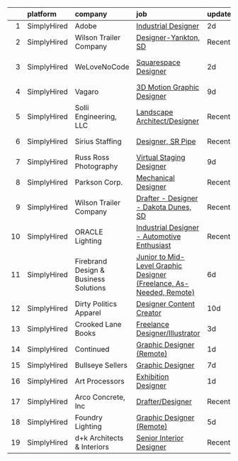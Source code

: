 

|    | platform    | company                               | job                                                                                                                                                                         | update_time   | location          |
|---:|:------------|:--------------------------------------|:----------------------------------------------------------------------------------------------------------------------------------------------------------------------------|:--------------|:------------------|
|  1 | SimplyHired | Adobe                                 | [Industrial Designer](https://www.simplyhired.com/job/fiEQrkLzfAkYcGK5crwOqcZq0rpOCM8xbMGMj4wUc5k2ch3Kt_TfgQ?q=3d+designer)                                                 | 2d            | Remote            |
|  2 | SimplyHired | Wilson Trailer Company                | [Designer-Yankton, SD](https://www.simplyhired.com/job/8nzhM58O3RWjWCahkODKWJTuxYv7O5e8Hgs9OqYWhWXmcYeinoLabA?q=3d+designer)                                                | Recently      | Yankton, SD       |
|  3 | SimplyHired | WeLoveNoCode                          | [Squarespace Designer](https://www.simplyhired.com/job/14Oh7WBJ9UM5vWA5J3wm9T_KeyHlQ_RMfKZtiJ0UPZlFBtqy7yxSEg?q=3d+designer)                                                | 2d            | San Francisco, CA |
|  4 | SimplyHired | Vagaro                                | [3D Motion Graphic Designer](https://www.simplyhired.com/job/lDpxYWUia8KN-Ylp8n2jKFL_U21-9wLMtCSlSCFpxYGgjHAcm4S91w?q=3d+designer)                                          | 9d            | Pleasanton, CA    |
|  5 | SimplyHired | Solli Engineering, LLC                | [Landscape Architect/Designer](https://www.simplyhired.com/job/YpwcdYRir2sdfCqmlMIf943sR-kD-YztHUniWfpCG1i5YjA94gD_aA?q=3d+designer)                                        | Recently      | Monroe, CT        |
|  6 | SimplyHired | Sirius Staffing                       | [Designer, SR Pipe](https://www.simplyhired.com/job/5kpkXgiCebRWx_fW9IiPKFcI7RV5Nlud6yYFt-jVczhSJ3wLueketg?q=3d+designer)                                                   | Recently      | Pascagoula, MS    |
|  7 | SimplyHired | Russ Ross Photography                 | [Virtual Staging Designer](https://www.simplyhired.com/job/nKVObMdd24F2OMTae3a0C79p4ooxTk_fnEYM4tTdrKBa9Xa6uVED_w?q=3d+designer)                                            | 9d            | Remote            |
|  8 | SimplyHired | Parkson Corp.                         | [Mechanical Designer](https://www.simplyhired.com/job/E2IxOwwA7LO2j2tCI9oEfT_GV9Hp3p30ZftxdOCgBseu4-nXTQJuCw?q=3d+designer)                                                 | Recently      | Golden, CO        |
|  9 | SimplyHired | Wilson Trailer Company                | [Drafter - Designer - Dakota Dunes, SD](https://www.simplyhired.com/job/HB_-1N4xC3bKeC4ilyijGRphhSFOqz7SQDTFRn-DRHyuQoL8v1iZEw?q=3d+designer)                               | Recently      | Dakota Dunes, SD  |
| 10 | SimplyHired | ORACLE Lighting                       | [Industrial Designer - Automotive Enthusiast](https://www.simplyhired.com/job/lxeonYHa9BSg77k7rYCjAFWtCUoEguGib8yFjzlzSSqeyMLE42K5Pw?q=3d+designer)                         | Recently      | Metairie, LA      |
| 11 | SimplyHired | Firebrand Design & Business Solutions | [Junior to Mid-Level Graphic Designer (Freelance, As-Needed, Remote)](https://www.simplyhired.com/job/CgdDiS3YUoxKMxwzYD6Bl50gCnZUzYNFYyIaBgOBvKnJ40Juwsn6iA?q=3d+designer) | 6d            | Remote            |
| 12 | SimplyHired | Dirty Politics Apparel                | [Designer Content Creator](https://www.simplyhired.com/job/gHGs4Q79oxug-9u8O5Xn6aw_3uR226y34_Bl8i2KSaLCjBURBLykBw?q=3d+designer)                                            | 10d           | Remote            |
| 13 | SimplyHired | Crooked Lane Books                    | [Freelance Designer/Illustrator](https://www.simplyhired.com/job/UhExaaYu1t4V71-D418Rl8bP7ITf3P-8-IaObyNXzN5HjI7MoCcq4w?q=3d+designer)                                      | 3d            | Remote            |
| 14 | SimplyHired | Continued                             | [Graphic Designer (Remote)](https://www.simplyhired.com/job/Ja-YjRBTIGARNJZoPJ5FtNanLenVb9k8Lz4oiLhsuc0xcNZjS5YWrg?q=3d+designer)                                           | 1d            | Remote            |
| 15 | SimplyHired | Bullseye Sellers                      | [Graphic Designer](https://www.simplyhired.com/job/WcUmhyBm9ZpmnIX8l6ahkkknjm7WCWvjcJ9EYoFmCwBGGknzYNDrCQ?q=3d+designer)                                                    | 7d            | Remote            |
| 16 | SimplyHired | Art Processors                        | [Exhibition Designer](https://www.simplyhired.com/job/I8E1PIZ7hBG8i7Dd3I3txg1haCcru17BpvUbB1FV-hguazo0AGKgwA?q=3d+designer)                                                 | 1d            | New York, NY      |
| 17 | SimplyHired | Arco Concrete, Inc                    | [Drafter/Designer](https://www.simplyhired.com/job/fqUZ5QmbBmSVCVYjUm13qrWIcLyNCzva3elZuRyHIfrHDOw6dmgGLg?q=3d+designer)                                                    | Recently      | Fort Lupton, CO   |
| 18 | SimplyHired | Foundry Lighting                      | [Graphic Designer (Remote)](https://www.simplyhired.com/job/Yjh71FIFyq5ojQbkskk5an9ug2yvrGlG8L1xTGDctoatRh8sz6OXGA?q=3d+designer)                                           | 5d            | Remote            |
| 19 | SimplyHired | d+k Architects & Interiors            | [Senior Interior Designer](https://www.simplyhired.com/job/9KA6xRGd2Ae6PcSM0xCb-lWA1Cn_ea5YIPBzPDvAhBF3nWvziyD9pQ?q=3d+designer)                                            | Recently      | Chicago, IL       |
